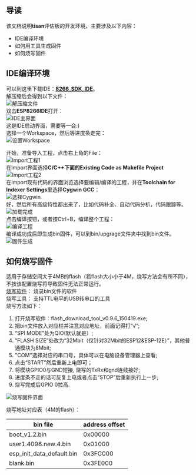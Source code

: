 ## 导读  
该文档说明**tisan**评估板的开发环境，主要涉及以下内容：  
- IDE编译环境  
- 如何用工具生成固件  
- 如何烧写固件  

## IDE编译环境  
可以到这里下载IDE：[**8266_SDK_IDE**](http://yun.baidu.com/s/1sjG2r2P)。  
解压缩后会得到以下文件：  
![解压缩文件](image/unpack1.jpg)  
双击**ESP8266IDE**打开：  
![IDE主界面](image/d_click1.JPG)  
这是IDE启动界面，需要等一会:)  
选择一个Workspace，然后等进度条走完：  
![设置Workspace](image/set_workspace.JPG)  

开始，准备导入工程，点击右上角的File：  
![Import工程1](image/import_project.JPG)  
在Import界面选择**C/C++**下面的**Existing Code as Makefile Project**  
![Import工程2](image/import_project1.JPG)  
在Import现有代码的界面浏览选择要编辑/编译的工程，并在**Toolchain for Indexer Settings**里选择**Cygwin GCC**：  
![选择Cygwin](image/choose_cygwin.JPG)  
好，然后所有高级特性都出来了，比如代码补全、自动代码分析，代码跟踪等。  
![加载完成](image/load_project1.JPG)  
点击编译按钮，或者按Ctrl+B，编译整个工程：  
![编译工程](image/Compile1.JPG)  
编译成功成后即生成bin固件，可以到bin/upgrage文件夹中找到bin文件。  
![固件生成](image/building1.JPG)  
 
 

## 如何烧写固件  
适用于存储空间大于4MB的flash（若flash大小小于4M，烧写方法会有所不同），不按该配置烧写将导致固件无法正常运行。  
[烧写软件](http://pan.baidu.com/s/1bnyk36n)： 烧录bin文件的软件    
烧写工具： 支持TTL电平的USB转串口的工具  
烧写方法如下：  

1. 打开烧写软件：flash_download_tool_v0.9.6_150419.exe;
2. 把bin文件放入对应栏并注意对应地址，前面记得打“√”;  
3. “SPI MODE”处为QIO(默认就是）;  
4. “FLASH SIZE”处改为“32Mbit（仅针对32Mbit的ESP12&ESP-12E）”，其他普通模块为8Mbit;  
5. "COM"选择对应的串口号，具体可以在电脑设备管理器上查看;  
6. 点击“START”然后重新上电即可；  
7. 将模块GPIO0与GND短接, 烧写的TxRx和gnd连线接好;  
8. 进度条不走的话可反复上电或者点击“STOP”后重新执行上一步;  
9. 烧写完成后GPIO 0拉高.  

![烧写固件界面](image/download_bin_all.JPG)  

烧写地址对应表（4M的flash）：  

| bin file | address offset |  
| -------- | -------------- |  
| boot_v1.2.bin | 0x00000 |  
| user1.4096.new.4.bin | 0x01000 |  
| esp_init_data_default.bin | 0x3FC000 |  
| blank.bin | 0x3FE000 |  





